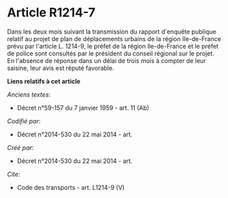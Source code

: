 # Article R1214-7

Dans les deux mois suivant la transmission du rapport d'enquête publique relatif au projet de plan de déplacements urbains de
la région Ile-de-France prévu par l'article L. 1214-9, le préfet de la région Ile-de-France et le préfet de police sont
consultés par le président du conseil régional sur le projet. En l'absence de réponse dans un délai de trois mois à compter
de leur saisine, leur avis est réputé favorable.

**Liens relatifs à cet article**

_Anciens textes_:

  - Décret n°59-157 du 7 janvier 1959 - art. 11 (Ab)

_Codifié par_:

  - Décret n°2014-530 du 22 mai 2014 - art.

_Créé par_:

  - Décret n°2014-530 du 22 mai 2014 - art.

_Cite_:

  - Code des transports - art. L1214-9 (V)

